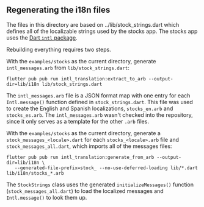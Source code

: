 ## Regenerating the i18n files

The files in this directory are based on ../lib/stock_strings.dart
which defines all of the localizable strings used by the stocks
app. The stocks app uses
the [Dart `intl` package](https://github.com/dart-lang/intl).

Rebuilding everything requires two steps.

With the `examples/stocks` as the current directory, generate
`intl_messages.arb` from `lib/stock_strings.dart`:

```
flutter pub pub run intl_translation:extract_to_arb --output-dir=lib/i18n lib/stock_strings.dart
```

The `intl_messages.arb` file is a JSON format map with one entry for
each `Intl.message()` function defined in `stock_strings.dart`. This
file was used to create the English and Spanish localizations,
`stocks_en.arb` and `stocks_es.arb`. The `intl_messages.arb` wasn't
checked into the repository, since it only serves as a template for
the other `.arb` files.

With the `examples/stocks` as the current directory, generate a
`stock_messages_<locale>.dart` for each `stocks_<locale>.arb` file and
`stock_messages_all.dart`, which imports all of the messages files:

```
flutter pub pub run intl_translation:generate_from_arb --output-dir=lib/i18n \
   --generated-file-prefix=stock_ --no-use-deferred-loading lib/*.dart lib/i18n/stocks_*.arb
```

The `StockStrings` class uses the generated `initializeMessages()`
function (`stock_messages_all.dart`) to load the localized messages
and `Intl.message()` to look them up.
